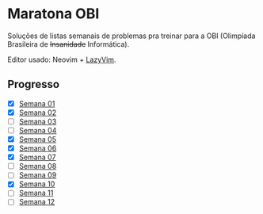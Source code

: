# Maratona OBI

Soluções de listas semanais de problemas pra treinar para a OBI (Olimpíada Brasileira de ~~Insanidade~~ Informática).

Editor usado: Neovim + [LazyVim](https://github.com/LazyVim/LazyVim).

## Progresso
- [x] [Semana 01](semana01/)
- [x] [Semana 02](semana02/)
- [ ] [Semana 03](semana03/)
- [ ] [Semana 04](semana04/)
- [x] [Semana 05](semana05/)
- [x] [Semana 06](semana06/)
- [x] [Semana 07](semana07/)
- [ ] [Semana 08](semana08/)
- [ ] [Semana 09](semana09/)
- [x] [Semana 10](semana10/)
- [ ] [Semana 11](semana11/)
- [ ] [Semana 12](semana12/)
